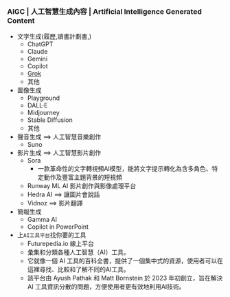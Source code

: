 ###  AIGC | 人工智慧生成內容 | Artificial Intelligence Generated Content
- 文字生成(履歷,讀書計劃書,)
  - ChatGPT
  - Claude
  - Gemini
  - Copilot
  - [Grok](https://grok.com/)
  - 其他
- 圖像生成
  - Playground
  - DALL·E
  - Midjourney
  - Stable Diffusion
  - 其他
- 聲音生成  ==> 人工智慧音樂創作
  - Suno
- 影片生成 ==> 人工智慧影片創作
  - Sora
    - 一款革命性的文字轉視頻AI模型，能將文字提示轉化為含多角色、特定動作及豐富主題背景的短視頻 
  - Runway ML AI 影片創作與影像處理平台
  - Hedra AI ==> 讓圖片會說話
  - Vidnoz ==> 影片翻譯
- 簡報生成
  - Gamma AI
  - Copilot in PowerPoint
- 上`AI工具平台`找你要的工具
  - Futurepedia.io 線上平台
  - 彙集和分類各種人工智慧（AI）工具。
  - 它就像一個 AI 工具的百科全書，提供了一個集中式的資源，使用者可以在這裡尋找、比較和了解不同的AI工具。
  - 該平台由 Ayush Pathak 和 Matt Bornstein 於 2023 年初創立，旨在解決 AI 工具資訊分散的問題，方便使用者更有效地利用AI技術。 
